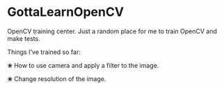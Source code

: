 # GottaLearnOpenCV
OpenCV training center.
Just a random place for me to train OpenCV and make tests.


Things I've trained so far:

❀ How to use camera and apply a filter to the image.

❀ Change resolution of the image.
